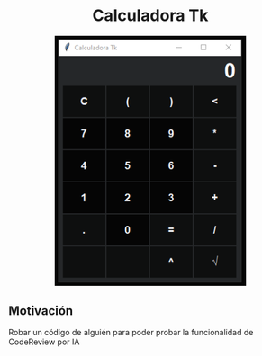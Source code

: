 <div align='center'>
    <h1>Calculadora Tk</h1>
    <img src='./demo/demo.gif' title='Demo da calculadora' width='340px' />
</div>

## Motivación
Robar un código de alguién para poder probar la funcionalidad de CodeReview por IA